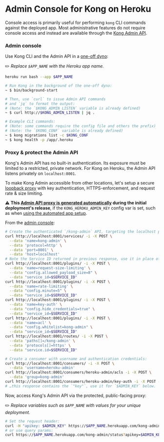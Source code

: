 Admin Console for Kong on Heroku
================================
Console access is primarily useful for performing `kong` CLI commands against the deployed app. Most administrative features do not require console access and instead are available through the [Kong Admin API](README.md#user-content-admin-api).

### Admin console

Use Kong CLI and the Admin API in a [one-off dyno](https://devcenter.heroku.com/articles/one-off-dynos):

✏️ *Replace `$APP_NAME` with the Heroku app name.*

```bash
heroku run bash --app $APP_NAME

# Run Kong in the background of the one-off dyno:
~ $ bin/background-start

# Then, use `curl` to issue Admin API commands
# and `jq` to format the output:
# (Note: the `$KONG_ADMIN_LISTEN` variable is already defined)
~ $ curl http://$KONG_ADMIN_LISTEN | jq .

# Example CLI commands:
# (Note: some commands require the config file and others the prefix)
# (Note: the `$KONG_CONF` variable is already defined)
~ $ kong migrations list -c $KONG_CONF
~ $ kong health -p /app/.heroku
```

### Proxy & protect the Admin API
Kong's Admin API has no built-in authentication. Its exposure must be limited to a restricted, private network. For Kong on Heroku, the Admin API listens privately on `localhost:8001`.

To make Kong Admin accessible from other locations, let's setup a secure [loopback proxy](https://docs.konghq.com/0.14.x/secure-admin-api/#kong-api-loopback) with key authentication, HTTPS-enforcement, and request rate & size limiting.

⚠️ **This [Admin API proxy is generated automatically](README.md#user-content-admin-api) during the initial deployment's release**, if the `KONG_HEROKU_ADMIN_KEY` config var is set, such as when [using the automated app setup](README.md#user-content-deploy).

From the [admin console](#user-content-admin-console):
```bash
# Create the authenticated `/kong-admin` API, targeting the localhost port:
curl http://localhost:8001/services/ -i -X POST \
  --data 'name=kong-admin' \
  --data 'protocol=http' \
  --data 'port=8001' \
  --data 'host=localhost'
# Note the Service ID returned in previous response, use it in place of `$SERVICE_ID`.
curl http://localhost:8001/plugins/ -i -X POST \
  --data 'name=request-size-limiting' \
  --data "config.allowed_payload_size=8" \
  --data "service_id=$SERVICE_ID"
curl http://localhost:8001/plugins/ -i -X POST \
  --data 'name=rate-limiting' \
  --data "config.minute=5" \
  --data "service_id=$SERVICE_ID"
curl http://localhost:8001/plugins/ -i -X POST \
  --data 'name=key-auth' \
  --data "config.hide_credentials=true" \
  --data "service_id=$SERVICE_ID"
curl http://localhost:8001/plugins/ -i -X POST \
  --data 'name=acl' \
  --data "config.whitelist=kong-admin" \
  --data "service_id=$SERVICE_ID"
curl http://localhost:8001/routes/ -i -X POST \
  --data 'paths[]=/kong-admin' \
  --data 'protocols[]=https' \
  --data "service.id=$SERVICE_ID"

# Create a consumer with username and authentication credentials:
curl http://localhost:8001/consumers/ -i -X POST \
  --data 'username=heroku-admin'
curl http://localhost:8001/consumers/heroku-admin/acls -i -X POST \
  --data 'group=kong-admin'
curl http://localhost:8001/consumers/heroku-admin/key-auth -i -X POST -d ''
# …this response contains the `"key"`, use it for `$ADMIN_KEY` below.
```

Now, access Kong's Admin API via the protected, public-facing proxy:

✏️ *Replace variables such as `$APP_NAME` with values for your unique deployment.*

```bash
# Set the request header:
curl -H "apikey: $ADMIN_KEY" https://$APP_NAME.herokuapp.com/kong-admin/status
# or use query params:
curl https://$APP_NAME.herokuapp.com/kong-admin/status?apikey=$ADMIN_KEY
```
